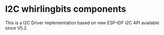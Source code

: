 # I2C whirlingbits components

This is a I2C Driver implementation based on new ESP-IDF I2C API available since V5.2.


